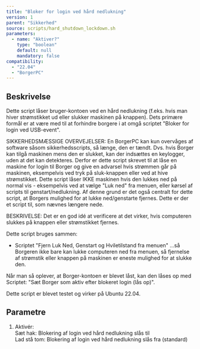 ```yaml
---
title: "Bloker for login ved hård nedlukning"
version: 1
parent: "Sikkerhed"
source: scripts/hard_shutdown_lockdown.sh
parameters:
  - name: "Aktiver?"
    type: "boolean"
    default: null
    mandatory: false
compatibility:  
  - "22.04"
  - "BorgerPC"
---
```


## Beskrivelse
Dette script låser bruger-kontoen ved en hård nedlukning (f.eks. hvis man hiver strømstikket ud eller slukker maskinen på knappen).
Dets primære formål er at være med til at forhindre borgere i at omgå scriptet "Bloker for login ved USB-event".

SIKKERHEDSMÆSSIGE OVERVEJELSER:
En BorgerPC kan kun overvåges af software såsom sikkerhedsscripts, så længe, den er tændt.
Dvs. hvis Borger kan tilgå maskinen mens den er slukket, kan der indsættes en keylogger, uden at det kan detekteres.
Derfor er dette script skrevet til at låse en maskine for login til Borger og give en advarsel hvis strømmen går på maskinen, eksempelvis ved tryk på sluk-knappen eller ved at hive strømstikket.
Dette script låser IKKE maskinen hvis den lukkes ned på normal vis - eksempelvis ved at vælge "Luk ned" fra menuen, eller kørsel af scripts til genstart/nedlukning.
Af denne grund er det også centralt for dette script, at Borgers mulighed for at lukke ned/genstarte fjernes. Dette er der et script til, som nævnes længere nede.

BESKRIVELSE:
Det er en god idé at verificere at det virker, hvis computeren slukkes på knappen eller strømstikket fjernes.

Dette script bruges sammen:

- Scriptet "Fjern Luk Ned, Genstart og Hviletilstand fra menuen"
...så Borgeren ikke bare kan lukke computeren ned fra menuen, så fjernelse af strømstik eller knappen på maskinen er eneste mulighed for at slukke den.

Når man så oplever, at Borger-kontoen er blevet låst, kan den låses op med Scriptet:
"Sæt Borger som aktiv efter blokeret login (lås op)".

Dette script er blevet testet og virker på Ubuntu 22.04.

## Parametre
1. Aktivér:\
  Sæt hak: Blokering af login ved hård nedlukning slås til\
  Lad stå tom: Blokering af login ved hård nedlukning slås fra (standard)

